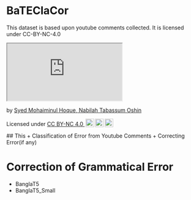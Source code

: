 # BaTEClaCor
This dataset is based upon youtube comments collected. It is licensed under CC-BY-NC-4.0
<iframe title="BaTEClaCor: A Novel Dataset for Bangla Text Error Classification and Correction" src="https://github.com/SyedT1/BaTEClaCor/blob/main/data.zip"></iframe>
<p>by <a href="https://bd.linkedin.com/in/syed-mohaiminul-hoque-3397721ba">Syed Mohaiminul Hoque, Nabilah Tabassum Oshin</a></p>
<p>Licensed under <a href="http://creativecommons.org/licenses/by-nc/4.0/?ref=chooser-v1" target="_blank" rel="license noopener noreferrer">CC BY-NC 4.0 <img style="height:22px!important;margin-left:3px;vertical-align:text-bottom;" src="https://mirrors.creativecommons.org/presskit/icons/cc.svg?ref=chooser-v1"><img style="height:22px!important;margin-left:3px;vertical-align:text-bottom;" src="https://mirrors.creativecommons.org/presskit/icons/by.svg?ref=chooser-v1"><img style="height:22px!important;margin-left:3px;vertical-align:text-bottom;" src="https://mirrors.creativecommons.org/presskit/icons/nc.svg?ref=chooser-v1"></a></p>
## This 
+ Classification of Error from Youtube Comments
+ Correcting Error(if any)


# Correction of Grammatical Error
+ BanglaT5
+ BanglaT5_Small
